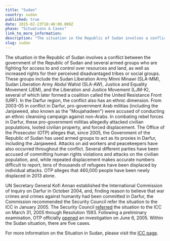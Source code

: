 ```yaml
---
title: "Sudan"
country: sudan
published: true
date: 2015-02-23T18:48:00.000Z
phase: "Situations & Cases"
link_to_more_information:
description: "The situation in the Republic of Sudan involves a conflict between the government of the Republic of Sudan and several armed groups who are fighting for access to and control over resources and land. Within the Sudan situation, there are five cases."
slug: sudan
---
```


The situation in the Republic of Sudan involves a conflict between the government of the Republic of Sudan and several armed groups who are fighting for access to and control over resources and land, as well as increased rights for their perceived disadvantaged tribes or social groups. These groups include the Sudan Liberation Army Minni Minawi (SLA-MM), Sudan Liberation Army Abdul Wahid (SLA-AW), Justice and Equality Movement (JEM), and the Liberation and Justice Movement (LJM-K), several of which later formed a coalition called the United Resistance Front (URF). In the Darfur region, the conflict also has an ethnic dimension. From 2003-05 in conflict in Darfur, pro-government Arab militias (including the Janjaweed, also known as the "Moujahadeen") were accused of conducting an ethnic cleansing campaign against non-Arabs. In combating rebel forces in Darfur, these pro-government militias allegedly attacked civilian populations, looted civilian property, and forced displacement. The Office of the Prosecutor (OTP) alleges that, since 2005, the Government of the Republic of Sudan has used armed groups to act as its proxies in Darfur, including the Janjaweed. Attacks on aid workers and peacekeepers have also occurred throughout the conflict. Several different parties have been accused of committing human rights violations and attacks on the civilian population, and, while repeated displacement makes accurate numbers difficult to report, tens of thousands of refugees have been displaced by individual attacks. OTP alleges that 460,000 people have been newly displaced in 2013 alone.

UN Secretary General Kofi Annan established the International Commission of Inquiry on Darfur in October 2004, and, finding reason to believe that war crimes and crimes against humanity had been committed in Darfur, the Commission recommended the Security Council refer the situation to the ICC in January 2005. The Security Council [referred](http://www.icc-cpi.int/NR/rdonlyres/85FEBD1A-29F8-4EC4-9566-48EDF55CC587/283244/N0529273.pdf) the situation to the ICC on March 31, 2005 through Resolution 1593. Following a preliminary examination, OTP officially [opened](http://www.icc-cpi.int/en_menus/icc/press%20and%20media/press%20releases/2005/Pages/the%20prosecutor%20of%20the%20icc%20opens%20investigation%20in%20darfur.aspx) an investigation on June 6, 2005. Within the Sudan situation, there are five cases.

For more information on the Situation in Sudan, please visit the [ICC page](http://www.icc-cpi.int/en_menus/icc/situations%20and%20cases/situations/situation%20icc%200205/Pages/situation%20icc-0205.aspx).


